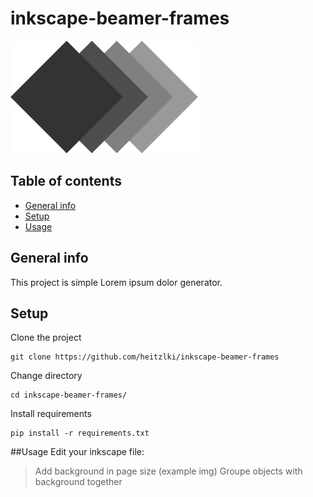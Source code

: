 # inkscape-beamer-frames

![inkscape-beamer-frames](https://raw.githubusercontent.com/heitzlki/inkscape-beamer-frames/main/img/inkscpe-beamer-frames.png)

## Table of contents

- [General info](#general-info)
- [Setup](#setup)
- [Usage](#usage)

## General info

This project is simple Lorem ipsum dolor generator.

## Setup

Clone the project

```
git clone https://github.com/heitzlki/inkscape-beamer-frames
```

Change directory

```
cd inkscape-beamer-frames/
```

Install requirements

```
pip install -r requirements.txt
```

##Usage
Edit your inkscape file:

> Add background in page size
> (example img)
> Groupe objects with background together
